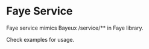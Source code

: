 Faye Service
============

Faye service mimics Bayeux /service/** in Faye library.

Check examples for usage.